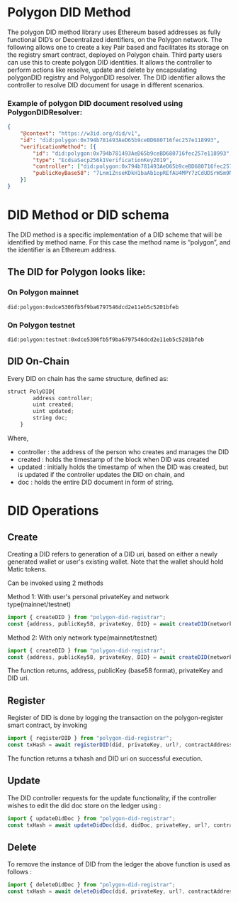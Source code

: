 # Polygon DID Method

The polygon DID method library uses Ethereum based addresses as fully functional DID’s or Decentralized identifiers, on the Polygon network. The following allows one to create a key Pair based and facilitates its storage on the registry smart contract, deployed on Polygon chain.
Third party users can use this to create polygon DID identities. It allows the controller to perform actions like resolve, update and delete by encapsulating polygonDID registry and PolygonDID resolver.
The DID identifier allows the controller to resolve DID document for usage in different scenarios.
 
### Example of polygon DID document resolved using PolygonDIDResolver:

```json
{
	"@context": "https://w3id.org/did/v1",
	"id": "did:polygon:0x794b781493AeD65b9ceBD680716fec257e118993",
	"verificationMethod": [{
		"id": "did:polygon:0x794b781493AeD65b9ceBD680716fec257e118993",
		"type": "EcdsaSecp256k1VerificationKey2019",
		"controller": ["did:polygon:0x794b781493AeD65b9ceBD680716fec257e118993"],
		"publicKeyBase58": "7Lnm1ZnseKDkH1baAb1opREfAU4MPY7zCdUDSrWSm9NxNTQmy4neU9brFUYnEcyy7CwFKjD11ikyP9J8cf6zEaAKrEzzp"
	}]
}
```

# DID Method or DID schema

The DID method is a specific implementation of a DID scheme that will be identified by method name. For this case the method name is “polygon”, and the identifier is an Ethereum address.

## The DID for Polygon looks like:

### On Polygon mainnet
```
did:polygon:0xdce5306fb5f9ba6797546dcd2e11eb5c5201bfeb
```

### On Polygon testnet
```
did:polygon:testnet:0xdce5306fb5f9ba6797546dcd2e11eb5c5201bfeb
```

## DID On-Chain

Every DID on chain has the same structure, defined as:

```js 
struct PolyDID{
        address controller;
        uint created;
        uint updated;
        string doc;
    }
```
Where,
- controller : the address of the person who creates and manages the DID
- created : holds the timestamp of the block when DID was created
- updated : initially holds the timestamp of when the DID was created, but is updated if the controller updates the DID on chain, and
- doc : holds the entire DID document in form of string.

# DID Operations

## Create

Creating a DID refers to generation of a DID uri, based on either a newly generated wallet or user's existing wallet. Note that the wallet should hold Matic tokens.

Can be invoked using 2 methods

Method 1: With user's personal privateKey and network type(mainnet/testnet)

```js
import { createDID } from "polygon-did-registrar";
const {address, publicKey58, privateKey, DID} = await createDID(network, privateKey);
```

Method 2: With only network type(mainnet/testnet)

```js
import { createDID } from "polygon-did-registrar";
const {address, publicKey58, privateKey, DID} = await createDID(network);
```
The function returns, address, publicKey (base58 format), privateKey and DID uri.

## Register

Register of DID is done by logging the transaction on the polygon-register smart contract, by invoking

```js
import { registerDID } from "polygon-did-registrar";
const txHash = await registerDID(did, privateKey, url?, contractAddress?);
```
The function returns a txhash and DID uri on successful execution.

## Update

The DID controller requests for the update functionality, if the controller wishes to edit the did doc store on the ledger using :

```js
import { updateDidDoc } from "polygon-did-registrar";
const txHash = await updateDidDoc(did, didDoc, privateKey, url?, contractAddress?);
```

## Delete

To remove the instance of DID from the ledger the above function is used as follows :

```js
import { deleteDidDoc } from "polygon-did-registrar";
const txHash = await deleteDidDoc(did, privateKey, url?, contractAddress?);
```
